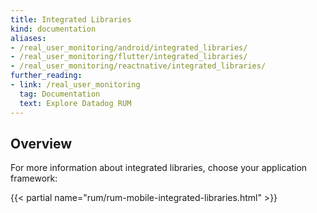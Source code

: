 ```yaml
---
title: Integrated Libraries
kind: documentation
aliases:
- /real_user_monitoring/android/integrated_libraries/
- /real_user_monitoring/flutter/integrated_libraries/
- /real_user_monitoring/reactnative/integrated_libraries/
further_reading:
- link: /real_user_monitoring
  tag: Documentation
  text: Explore Datadog RUM
---
```


## Overview

For more information about integrated libraries, choose your application framework:

{{< partial name="rum/rum-mobile-integrated-libraries.html" >}}